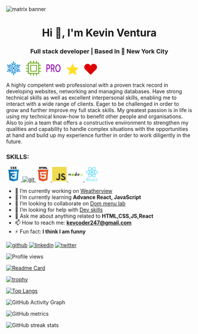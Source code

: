 ![matrix banner](https://i.ibb.co/zF9h589/metrix-banner1.png)

<h1 align="center">Hi 👋, I'm Kevin Ventura</h1>
<h3 align="center">Full stack developer | Based In 📍  New York City</h3>

<a href='https://archiveprogram.github.com/'><img src='https://raw.githubusercontent.com/acervenky/animated-github-badges/master/assets/acbadge.gif' width='40' height='40'></a> <a href='https://docs.github.com/en/developers'><img src='https://raw.githubusercontent.com/acervenky/animated-github-badges/master/assets/devbadge.gif' width='40' height='40'></a> <a href='https://github.com/pricing'><img src='https://raw.githubusercontent.com/acervenky/animated-github-badges/master/assets/pro.gif' width='40' height='40'></a> <a href='https://stars.github.com/'><img src='https://raw.githubusercontent.com/acervenky/animated-github-badges/master/assets/starbadge.gif' width='35' height='35'></a> <a href='https://docs.github.com/en/github/supporting-the-open-source-community-with-github-sponsors'><img src='https://raw.githubusercontent.com/acervenky/animated-github-badges/master/assets/sponsorbadge.gif' width='35' height='35'></a>

A highly competent web professional with a proven track record in developing websites, networking and managing databases. Have strong technical skills as well as excellent interpersonal skills, enabling me to interact with a wide range of clients. Eager to be challenged in order to grow and further improve my full stack skills. My greatest passion is in life is using my technical know-how to benefit other people and organisations. Also to join a team that offers a constructive environment to strengthen my qualities and capability to handle complex situations with the opportunities at hand and build up my experience further in order to work diligently in the future.

<h3 align="left">SKILLS:</h3>
<p align="left"> <a href="https://www.w3schools.com/css/" target="_blank" rel="noreferrer"> <img src="https://raw.githubusercontent.com/devicons/devicon/master/icons/css3/css3-original-wordmark.svg" alt="css3" width="40" height="40"/> </a> <a href="https://git-scm.com/" target="_blank" rel="noreferrer"> <img src="https://www.vectorlogo.zone/logos/git-scm/git-scm-icon.svg" alt="git" width="40" height="40"/> </a> <a href="https://www.w3.org/html/" target="_blank" rel="noreferrer"> <img src="https://raw.githubusercontent.com/devicons/devicon/master/icons/html5/html5-original-wordmark.svg" alt="html5" width="40" height="40"/> </a> <a href="https://developer.mozilla.org/en-US/docs/Web/JavaScript" target="_blank" rel="noreferrer"> <img src="https://raw.githubusercontent.com/devicons/devicon/master/icons/javascript/javascript-original.svg" alt="javascript" width="40" height="40"/> </a> <a href="https://nodejs.org" target="_blank" rel="noreferrer"> <img src="https://raw.githubusercontent.com/devicons/devicon/master/icons/nodejs/nodejs-original-wordmark.svg" alt="nodejs" width="40" height="40"/> </a> <a href="https://reactjs.org/" target="_blank" rel="noreferrer"> <img src="https://raw.githubusercontent.com/devicons/devicon/master/icons/react/react-original-wordmark.svg" alt="react" width="40" height="40"/> </a> </p>

- 🔭 I’m currently working on [Weatherview](https://github.com/kevcoder247/weatherView)
- 🌱 I’m currently learning **Advance React, JavaScript** 
- 👯 I’m looking to collaborate on [Dom menu lab](https://github.com/kevcoder247/dom-menu-lab) 
- 🤔 I’m looking for help with [Dev skills](https://github.com/kevcoder247/-dev-skills-labv) 
- 💬 Ask me about anything related to **HTML,CSS,JS,React**
- 📫 How to reach me: **kevcoder247@gmail.com** 
- ⚡ Fun fact: **I think I am funny** 

[<img src='https://cdn.jsdelivr.net/npm/simple-icons@3.0.1/icons/github.svg' alt='github' height='40'>](https://github.com/kevcoder247)  [<img src='https://cdn.jsdelivr.net/npm/simple-icons@3.0.1/icons/linkedin.svg' alt='linkedin' height='40'>](https://www.linkedin.com/in/linkedin/)   [<img src='https://cdn.jsdelivr.net/npm/simple-icons@3.0.1/icons/twitter.svg' alt='twitter' height='40'>](https://twitter.com/kevcoder)

![Profile views](https://gpvc.arturio.dev/kevcoder247)  

[![Readme Card](https://github-readme-stats.vercel.app/api/pin/?username=kevcoder247&repo=weatherView&theme=yeblu)](https://github.com/kevcoder247/weatherView)

[![trophy](https://github-profile-trophy.vercel.app/?username=kevcoder247)](https://github.com/ryo-ma/github-profile-trophy)

[![Top Langs](https://github-readme-stats.vercel.app/api/top-langs/?username=kevcoder247)](https://github.com/anuraghazra/github-readme-stats)

![GitHub Activity Graph](https://activity-graph.herokuapp.com/graph?username=kevcoder247)  

![GitHub metrics](https://metrics.lecoq.io/kevcoder247)  

![GitHub streak stats](https://github-readme-streak-stats.herokuapp.com/?user=kevcoder247)  

